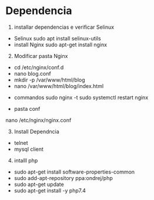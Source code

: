 # Dependencia

1. installar dependencias e verificar Selinux
- Selinux
sudo apt install selinux-utils
- install Nginx 
sudo apt-get install nginx

2. Modificar pasta Nginx

- cd /etc/nginx/conf.d
- nano blog.conf
- mkdir -p /var/www/html/blog
- nano /var/www/html/blog/index.html

* commandos 
sudo nginx -t
sudo systemctl restart nginx

* pasta conf

nano /etc/nginx/nginx.conf


3. Install Dependncia

- telnet
- mysql client

4. intalll php

- sudo apt-get install software-properties-common
- sudo add-apt-repository ppa:ondrej/php
- sudo apt-get update
- sudo apt-get install -y php7.4